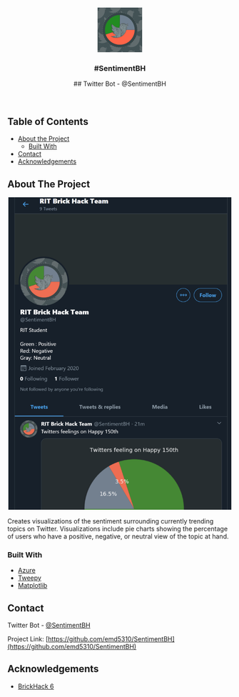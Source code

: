 
<!-- PROJECT LOGO -->
<br />
<p align="center">
  <a href="https://github.com/emd5310/SentimentBH">
    <img src="Profile.jpg" alt="Logo" width="100" height="100">
  </a>

  <h3 align="center">#SentimentBH</h3>

  <p align="center">
    ## Twitter Bot - @SentimentBH
    <br />
    <br />
    <br />
  </p>
</p>



<!-- TABLE OF CONTENTS -->
## Table of Contents

* [About the Project](#about-the-project)
  * [Built With](#built-with)
* [Contact](#contact)
* [Acknowledgements](#acknowledgements)



<!-- ABOUT THE PROJECT -->
## About The Project

<p align="center">
  <a href="https://github.com/emd5310/SentimentBH">
    <img src="Preview.png" alt="Logo" width="500" height="700">
  </a>

Creates visualizations of the sentiment surrounding currently trending topics on Twitter.
Visualizations include pie charts showing the percentage of users who have a positive, negative, or neutral view of the
topic at hand.


### Built With

* [Azure](https://azure.microsoft.com/en-us/)
* [Tweepy](https://www.tweepy.org/)
* [Matplotlib](https://matplotlib.org/)


<!-- CONTACT -->
## Contact

Twitter Bot - [@SentimentBH](https://twitter.com/SentimentBH)

Project Link: [https://github.com/emd5310/SentimentBH](https://github.com/emd5310/SentimentBH)



<!-- ACKNOWLEDGEMENTS -->
## Acknowledgements

* [BrickHack 6](https://brickhack.io)
